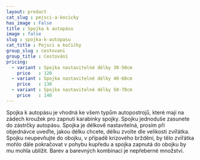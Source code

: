 ```yaml
---
layout: product
cat_slug : pejsci-a-kocicky
has_image : False
title : Spojka k autopásu
image : false
slug : spojka-k-autopasu
cat_title : Pejsci a kočičky
group_slug : cestovani
group_title : Cestování
pricing:
  - variant : Spojka nastavitelné délky 30-50cm
    price   : 120
  - variant : Spojka nastavitelné délky 40-60cm
    price   : 130
  - variant : Spojka nastavitelné délky 50-70cm
    price   : 140
---
```


Spojka k autopásu je vhodná ke všem typům autopostrojů, které mají na zádech kroužek pro zapnutí karabinky spojky. Spojku jednoduše zasunete do zástrčky autopásu. Spojka je délkově nastavitelná, prosím při objednávce uveďte, jakou délku chcete, délku zvolte dle velikosti zvířátka. Spojku neupevňujte do obojku, v případě krizového brždění, by tělo zvířátka mohlo dále pokračovat v pohybu kupředu a spojka zapnutá do obojku by mu mohla ublížit. Barev a barevných kombinací je nepřeberné množství.


